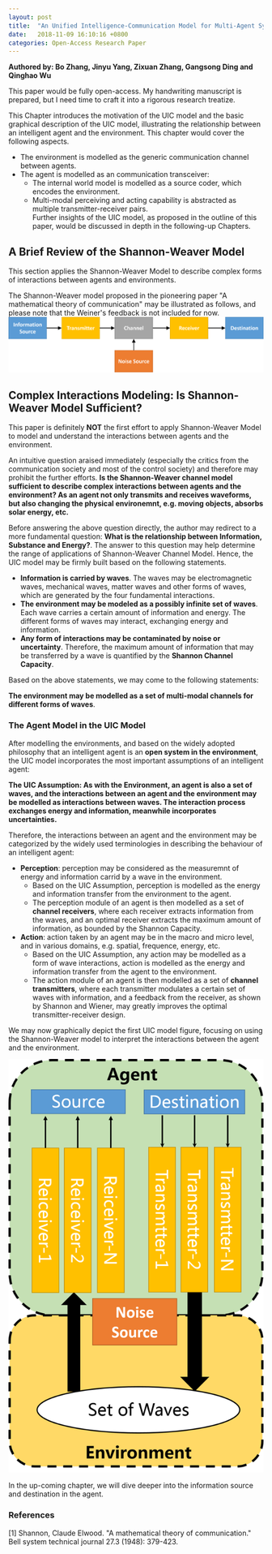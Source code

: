 ```yaml
---
layout: post
title:  "An Unified Intelligence-Communication Model for Multi-Agent System: Overview and Case Studies -- Chapter One:  A Brief Introduction of the UIC Model - From Shannon's Perspective"
date:   2018-11-09 16:10:16 +0800
categories: Open-Access Research Paper
---
```

**Authored by: Bo Zhang, Jinyu Yang, Zixuan Zhang, Gangsong Ding and Qinghao Wu**

This paper would be fully open-access. My handwriting manuscript is prepared, but I need time to craft it into a rigorous research treatize. 

This Chapter introduces the motivation of the UIC model and the basic graphical description of the UIC model, illustrating the relationship between an intelligent agent and the environment. This chapter would cover the following aspects.
+ The environment is modelled as the generic communication channel between agents. 
+ The agent is modelled as an communication transceiver: 
    + The internal world model is modelled as a source coder, which encodes the environment.
    + Multi-modal perceiving and acting capability is abstracted as multiple transmitter-receiver pairs.  
Further insights of the UIC model, as proposed in the outline of this paper, would be discussed in depth in the following-up Chapters. 

## A Brief Review of the Shannon-Weaver Model
This section applies the Shannon-Weaver Model to describe complex forms of interactions between agents and environments.

The Shannon-Weaver model proposed in the pioneering paper "A mathematical theory of communication" may be illustrated as follows, and please note that the Weiner's feedback is not included for now. 
![image1](/assets/images/Shannon-Weaver-Model-NoFeedback.png)

## Complex Interactions Modeling: Is Shannon-Weaver Model Sufficient?
This paper is definitely **NOT** the first effort to apply Shannon-Weaver Model to model and understand the interactions between agents and the environment.

An intuitive question araised immediately (especially the critics from the communication society and most of the control society) and therefore may prohibit the further efforts. **Is the Shannon-Weaver channel model sufficient to describe complex interactions between agents and the environment? As an agent not only transmits and receives waveforms, but also changing the physical environemnt, e.g. moving objects, absorbs solar energy, etc.** 

Before answering the above question directly, the author may redirect to a more fundamental question: **What is the relationship between Information, Substance and Energy?**. The answer to this question may help determine the range of applications of Shannon-Weaver Channel Model. Hence, the UIC model may be firmly built based on the following statements.

+ **Information is carried by waves**. The waves may be electromagnetic waves, mechanical waves, matter waves and other forms of waves, which are generated by the four fundamental interactions. 
+ **The environment may be modeled as a possibly infinite set of waves**. Each wave carries a certain amount of information and energy. The different forms of waves may interact, exchanging energy and information. 
+ **Any form of interactions may be contaminated by noise or uncertainty**. Therefore, the maximum amount of information that may be transferred by a wave is quantified by the **Shannon Channel Capacity**. 

Based on the above statements, we may come to the following statements:  

**The environment may be modelled as a set of multi-modal channels for different forms of waves**.

### The Agent Model in the UIC Model
After modelling the environments, and based on the widely adopted philosophy that an intelligent agent is an **open system in the environment**, the UIC model incorporates the most important assumptions of an intelligent agent:

**The UIC Assumption: As with the Environment, an agent is also a set of waves, and the interactions between an agent and the environment may be modelled as interactions between waves. The interaction process exchanges energy and information, meanwhile incorporates uncertainties.** 

Therefore, the interactions between an agent and the environment may be categorized by the widely used terminologies in describing the behaviour of an intelligent agent:
+ **Perception**: perception may be considered as the measuremnt of energy and information carrid by a wave in the environment. 
    + Based on the UIC Assumption, perception is modelled as the energy and information transfer from the environment to the agent. 
    + The perception module of an agent is then modelled as a set of **channel receivers**, where each receiver extracts information from the waves, and an optimal receiver extracts the maximum amount of information, as bounded by the Shannon Capacity.
+ **Action**: action taken by an agent may be in the macro and micro level, and in various domains, e.g. spatial, frequence, energy, etc. 
    + Based on the UIC Assumption, any action may be modelled as a form of wave interactions, action is modelled as the energy and information transfer from the agent to the environment.
    + The action module of an agent is then modelled as a set of **channel transmitters**, where each transmitter modulates a certain set of waves with information, and a feedback from the receiver, as shown by Shannon and Wiener, may greatly improves the optimal transmitter-receiver design.

We may now graphically depict the first UIC model figure, focusing on using the Shannon-Weaver model to interpret the interactions between the agent and the environment. 

![image1](/assets/images/agent-env-interactive-model.png)

In the up-coming chapter, we will dive deeper into the information source and destination in the agent.

### References
[1] Shannon, Claude Elwood. "A mathematical theory of communication." Bell system technical journal 27.3 (1948): 379-423.


